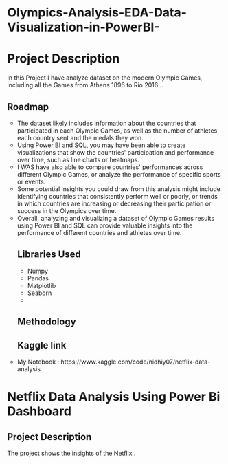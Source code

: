 # Olympics-Analysis-EDA-Data-Visualization-in-PowerBI-

# Project Description
In this Project I have analyze  dataset on the modern Olympic Games, including all the Games from Athens 1896 to Rio 2016 ..
## Roadmap
<ul style="list-style-type:circle;">
<li>The dataset likely includes information about the countries that participated in each Olympic Games, as well as the number of athletes each country sent and the medals they won.</li>
<li>Using Power BI and SQL, you may have been able to create visualizations that show the countries' participation and performance over time, such as line charts or heatmaps.</li>
<Li>I WAS have also  able to compare countries' performances across different Olympic Games, or analyze the performance of specific sports or events.</li>
<Li>Some potential insights you could draw from this analysis might include identifying countries that consistently perform well or poorly, or trends in which countries are increasing or decreasing their participation or success in the Olympics over time.</li>
<Li>Overall, analyzing and visualizing a dataset of Olympic Games results using Power BI and SQL can provide valuable insights into the performance of different countries and athletes over time.</li>







  
  ## Libraries Used
<ul style="list-style-type:circle;">
  <li>Numpy</li>
  <li>Pandas </li>
  <li>Matplotlib</li>
  <li>Seaborn</li>	
  <li></li>
  </ul>
  
  ## Methodology


## Kaggle link

  <li> My Notebook : https://www.kaggle.com/code/nidhiy07/netflix-data-analysis </li>
</ul>

# Netflix Data Analysis Using Power Bi Dashboard

## Project Description
The project shows the  insights of the Netflix . 
  
